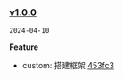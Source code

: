 <!--
 * @Author: liyingda
 * @Date: 2024-04-10 14:17:43
 * @LastEditors: liyingda
 * @LastEditTime: 2024-04-10 14:17:55
 * @Description:
-->

### [v1.0.0](https://github.com/bingmada/my-vant/compare/...v1.0.0)

`2024-04-10`

**Feature**

- custom: 搭建框架 [453fc3](https://github.com/bingmada/my-vant/commit/453fc3a83f0b97568c097fcf5fd3c81ba82505c4)
